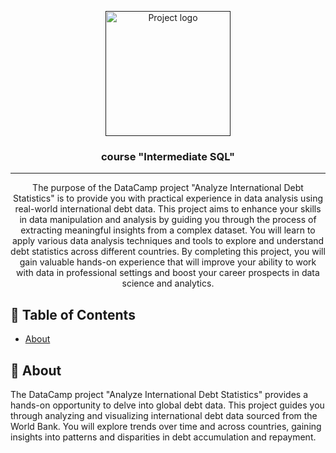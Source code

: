 <p align="center">
  <a href="" rel="noopener">
 <img width=200px height=200px src="https://i.imgur.com/6wj0hh6.jpg" alt="Project logo"></a>
</p>

<h3 align="center">course "Intermediate SQL"</h3>

<div align="center">


</div>

---

<p align="center"> The purpose of the DataCamp project "Analyze International Debt Statistics" is to provide you with practical experience in data analysis using real-world international debt data. This project aims to enhance your skills in data manipulation and analysis by guiding you through the process of extracting meaningful insights from a complex dataset. You will learn to apply various data analysis techniques and tools to explore and understand debt statistics across different countries. By completing this project, you will gain valuable hands-on experience that will improve your ability to work with data in professional settings and boost your career prospects in data science and analytics.
    <br> 
</p>

## 📝 Table of Contents

- [About](#about)


## 🧐 About <a name = "about"></a>

The DataCamp project "Analyze International Debt Statistics" provides a hands-on opportunity to delve into global debt data. This project guides you through analyzing and visualizing international debt data sourced from the World Bank. You will explore trends over time and across countries, gaining insights into patterns and disparities in debt accumulation and repayment.


